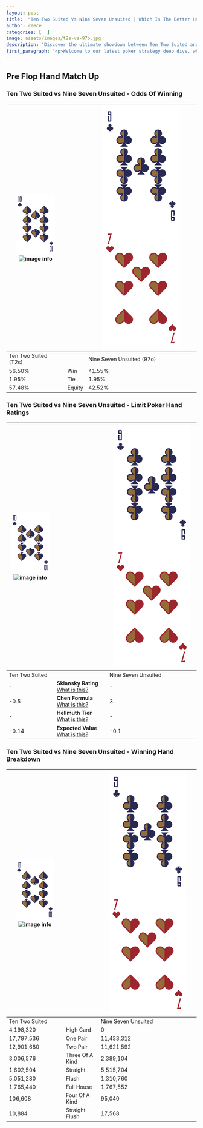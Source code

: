 ```yaml
---
layout: post
title:  "Ten Two Suited Vs Nine Seven Unsuited | Which Is The Better Hand In Poker? A Complete Guide"
author: reece
categories: [  ]
image: assets/images/t2s-vs-97o.jpg
description: "Discover the ultimate showdown between Ten Two Suited and Nine Seven Unsuited in poker! Uncover the odds, strategies, and scenarios where one hand triumphs over the other. Get ready to up your poker game with this thrilling analysis."
first_paragraph: "<p>Welcome to our latest poker strategy deep dive, where we're pitting two distinct hands against each other in a high-stakes showdown: Ten Two Suited vs Nine Seven Unsuited.</p><p>In the dynamic world of poker, every decision counts, and knowing which hand holds the upper hand is key to your success at the table.</p><p>In this article, we'll dissect these two hands, explore the scenarios where one dominates the other, and equip you with the knowledge to make strategic choices that can tip the odds in your favor.</p><p>Get ready to unravel the intriguing dynamics of these poker hands and elevate your game to new heights.</p>"
---
```




[comment]: # (sp0)

## Pre Flop Hand Match Up

<div class="table hand-ratings" markdown="1"> 



### Ten Two Suited vs Nine Seven Unsuited - Odds Of Winning


    
| ![image info](assets/images/hand1/T.png) ![image info](assets/images/hand1/2s.png) |  | ![image info](assets/images/hand2/9.png) ![image info](assets/images/hand2/7o.png) |
| -------- | -------- | -------- |
| Ten Two Suited (T2s) |  | Nine Seven Unsuited (97o) |
| 56.50% | Win | 41.55% |
| 1.95% | Tie | 1.95% |
| 57.48% | Equity | 42.52% |




[comment]: # (sp1)



### Ten Two Suited vs Nine Seven Unsuited - Limit Poker Hand Ratings


    
| ![image info](assets/images/hand1/T.png) ![image info](assets/images/hand1/2s.png) |  | ![image info](assets/images/hand2/9.png) ![image info](assets/images/hand2/7o.png) |
| -------- | -------- | -------- |
| Ten Two Suited |  | Nine Seven Unsuited |
| - | **Sklansky Rating** [What is this?](/sklansky-rating-explained) | - |
| -0.5 | **Chen Formula** [What is this?](/chen-formula-explained) | 3 |
| - | **Hellmuth Tier** [What is this?](/Hellmuth-tier-explained) | - |
| -0.14 | **Expected Value** [What is this?](/expected-value-explained) | -0.1 |




[comment]: # (sp2)



### Ten Two Suited vs Nine Seven Unsuited - Winning Hand Breakdown


    
| ![image info](assets/images/hand1/T.png) ![image info](assets/images/hand1/2s.png) |  | ![image info](assets/images/hand2/9.png) ![image info](assets/images/hand2/7o.png) |
| -------- | -------- | -------- |
| Ten Two Suited |  | Nine Seven Unsuited |
| 4,198,320 | High Card | 0 |
| 17,797,536 | One Pair | 11,433,312 |
| 12,901,680 | Two Pair | 11,621,592 |
| 3,006,576 | Three Of A Kind | 2,389,104 |
| 1,602,504 | Straight | 5,515,704 |
| 5,051,280 | Flush | 1,310,760 |
| 1,765,440 | Full House | 1,767,552 |
| 106,608 | Four Of A Kind | 95,040 |
| 10,884 | Straight Flush | 17,568 |




[comment]: # (sp3)



</div>

[comment]: # (sp4)



[comment]: # (sp5)

